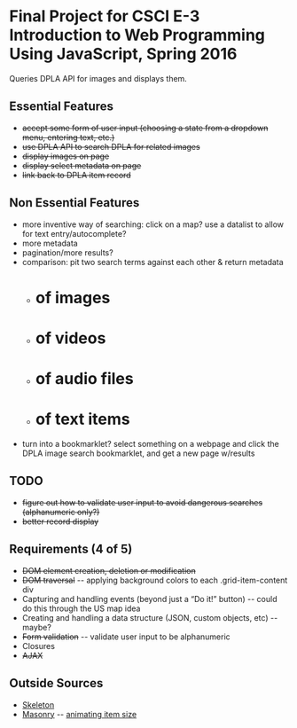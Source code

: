 # Final Project for CSCI E-3 Introduction to Web Programming Using JavaScript, Spring 2016

Queries DPLA API for images and displays them.

## Essential Features
- ~~accept some form of user input (choosing a state from a dropdown menu, entering text, etc.)~~
- ~~use DPLA API to search DPLA for related images~~
- ~~display images on page~~
- ~~display select metadata on page~~
- ~~link back to DPLA item record~~

## Non Essential Features
- more inventive way of searching: click on a map? use a datalist to allow for text entry/autocomplete?
- more metadata
- pagination/more results?
- comparison: pit two search terms against each other & return metadata
	- # of images
	- # of videos
	- # of audio files
	- # of text items
- turn into a bookmarklet? select something on a webpage and click the DPLA image search bookmarklet, and get a new page w/results 

## TODO
- ~~figure out how to validate user input to avoid dangerous searches (alphanumeric only?)~~
- ~~better record display~~

## Requirements (4 of 5)
- ~~DOM element creation, deletion or modification~~
- ~~DOM traversal~~
	-- applying background colors to each .grid-item-content div
- Capturing and handling events (beyond just a “Do it!” button)
	-- could do this through the US map idea
- Creating and handling a data structure (JSON, custom objects, etc)
	-- maybe? 
- ~~Form validation~~
	-- validate user input to be alphanumeric
- Closures
- ~~AJAX~~

## Outside Sources
- [Skeleton](http://getskeleton.com/)
- [Masonry](http://masonry.desandro.com/)
-- [animating item size](http://masonry.desandro.com/extras.html#animating-item-size)